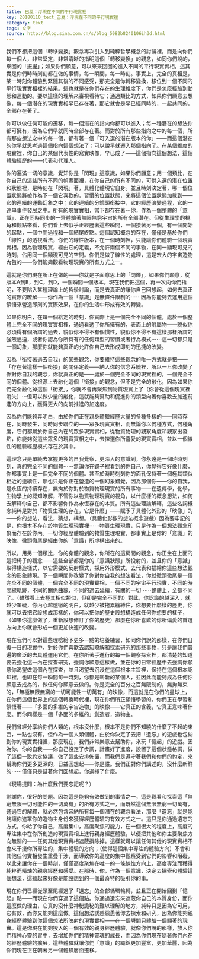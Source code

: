 ```yaml
---
title: 巴夏：浮現在不同的平行現實裡
key: 20180110_text_巴夏：浮現在不同的平行現實裡
category: text
tags: 文字
source: http://blog.sina.com.cn/s/blog_5082b8240106ih3d.html
---
```


我們不想把這個「轉移變換」觀念再次引入到純粹哲學概念的討論裡，而是向你們每一個人，非常堅定，非常清晰的指明這個「轉移變換」的觀念，如同你們說的，來回的「振盪」；如果你們願意，可以來來回回的進入不同的平行現實實相，這其實是你們時時刻刻都在做的事情，每一瞬間，每一時刻。事實上，完全的真相是，某一時刻你體驗到緊隨其後的不同感受，那完全是你轉移變換，移位到一個不同的平行現實實相裡的結果。這也就是在你們存在的生理維度下，你們是怎麼經驗到動態和運動的。要以這樣的理解來審視看待它；通過類比的方式，如果你們願意去想像，每一個潛在的現實實相早已存在著，那它就會是早已經同時的，一起共同的，全部存在著了。

你可以做任何可能的遷移，每一個潛在的指向你都可以進入；每一種潛在的想法你都可擁有，因為它們早就同時全部存在著。而對於所有那些指向之中的每一個，所有那些想法之中的每一個，都有著一個「可入選的潛在版本的你」——而這個潛在的你早就思考過這個指向這個想法了；可以說早就遷入那個指向了。在某個維度的現實裡，你自己的某個代表性的寫實映像，早已成了——這個指向這個想法，這個體驗經歷的——代表和代理人。

你的遍滿一切的意識，覺知你是「閃現」這意識，如果你們願意；用一個類比，在你自己的這些所有不同的幀畫面裡，在你自己的所有不同的，可供入選的潛在位置和狀態裡，是時刻在「閃現」著，具體化體現它自身。並且時刻決定著，哪一個位置狀態將被作為下一個它喜歡的，習慣的位置狀態，來將這個位置狀態加載到——它的連續的運動幻象之中；它的連續的分鏡頭銜接中，它的經歷演變過程，它的一連串事件發展之中。所有的現實實相，當下都存在著⋯你，作為一個整體的「意識」，正在同時同步的一齊體驗著無限無窮宇宙的所有全部潛在。但從生理學的視角和觀點來看，你們看上去似乎正經歷著這些瞬間，一個接著另一個，有一個開始的起點，一個中間過程和一個結尾終點。這個認知概念的存在，僅僅是基於你們「線性」的透視看法，你們的線性版本，在一個時刻裡，只能讓你們體驗一個現實實相。因為物理現實，經由它的定義，不允許兩個不同的事物，在同一顯現可見的時刻，佔用同一個顯現可見的空間。你們是做了線性的處理，這是宏大的宇宙造物內包的——你們能夠觀看物理現實的所有方式之一。

這就是你們現在所正在做的——你就是字面意思上的「閃爍」，如果你們願意，從版本A到B，到C，到D，一個瞬間一個版本。現在我們把這個，再一次向你們指明，不要陷入某種理論上的哲學討論，而是去真正的讓你自己回想起，如何去真正的實際的瞭解——你作為一個「意識」是無條件限制的⋯⋯因為你能夠去運用這個領悟來營造即刻的實際效果，在你的生活中形成有效的轉變。

如果你明白，在每一個給定的時刻，你實際上是一個完全不同的個體，處於一個整體上完全不同的現實實相裡，通過看透了你所擁有的，表面上的附屬物——貌似你必須得有個所謂的過去，貌似你不得不有個慣性，貌似你不得不有這樣那樣所謂的強烈逼迫，或者你認為你所具有的任何類型的習慣或者行為模式⋯⋯這一切都只是一個幻象，那麼你就能夠真正的允許你自己去形成即刻的迅捷的改變。

因為「銜接著過去自我」的某些觀念，你要維持這些觀念的唯一方式就是把——「存在著這樣一個銜接」的關係定義——納入你的信念系統裡，所以一旦你改變了你對你自我的觀念，你就真正的是——處於一個完全不同的現實裡的，一個完全不同的個體。從根源上去融化這個「銜接」的觀念，但不是完全的融化，因為如果你們完全融化掉這個「銜接」，你就不會再聚焦到物質現實上了（你會從這個現實裡消失）⋯但可以做少量的融化，這就能夠幫助和促進你的類型向著你喜歡去加速前進的方向上，獲得更大的向前推進的加速度。

因為你們能夠弄明白，由於你們正在親身體驗經歷大量的多種多樣的——同時存在，同時發生，同時同步聯立的——眾多現實實相，而無論你以何種方式，何種角度，它們都屬於你自己內在的眾多現實實相，從物質物理的觀察角度和觀察出發點，你能夠從這些眾多的現實實相之中，去揀選你所喜愛的現實實相，並以一個線性的體驗經歷模式存在於其中。

這理念只是單純去掌握更多的自我覺察，更深入的意識到，你永遠是一個時時刻刻，真的完全不同的個體⋯⋯無論你在鏡子裡看到的你自己，你覺得它好像什麼，你都事實上是一個完全不同的個體。甚至於時時刻刻你的面孔保持著一個極其類似相近的連續性，那也只是你正在營造的一個幻象錯覺，因為那個你——你的自我，是永恆的持續存在，無拘於你對於物質物理現實的所有事物——在遺傳學，化學，生物學上的認知瞭解，不管你以物質物理現實的視角，以什麼樣的概念想法，如何去解釋你自己，都不影響你作為永恆存在的本質。所有這些理論解釋，這些名詞概念純粹是對於「物質生理的存在，它是什麼」——賦予了具體化外形的「映像」的——你的想法，看法，猜想，構想。（具體化影像的想法概念遊戲）因為要牢記的是，你根本不存在於物質生理現實裡⋯⋯物質生理現實，只是作為一個想法觀念印象而存在於你內。一切你經歷體驗到的物質生理現實，都事實上是你的「意識」的映像，徹頭徹尾是經由你的「意識」所虛構出來的。

所以，用另一個類比，你的身體的觀念，你所在的這房間的觀念，你正坐在上面的這把椅子的觀念——這些全部都是你的「意識狀態」所投射的，並且你的「意識」取得構造樣式，以它需要的反射樣式，採用外形模式，去代表和描繪你這些想法觀念的形象體現。下一個瞬間你改變了你對你自我的想法看法，你就徹頭徹尾是一個完全不同的個體，一個完全不同的現實實相，一個不同的宇宙平行現實，不同的時間線軌跡，不同的關係曲線，不同的過去延續，有關的一切⋯⋯整體上，全都不同了。（雖然看上去極其相似類似，但卻是完全不同的）對此，你認識的越深入，就越少罣礙，你內心越透徹的明白，就越少被拖累纏縛住，你想要什麼樣的歷史，你就可以去把它設想成那樣的，你可以把你的歷史設想構造成任何你想要的樣子，（如果你這麼做了，重新設想修訂了你的歷史）那麼在你所喜歡的你所偏愛的首選方向上你就會形成一個更加快速的改變。

現在我們可以對這些理唸給予更多一點的培養練習，如同你們說的那樣，在你們日復一日的現實中，對於你們喜歡去認知瞭解和探索研究的那些事物，只是讓我們普遍的廣泛的去具體運用它們。在你所著手進行的每一個觀察探索裡，都清楚的知道要去強化這一內在探查研究，強調你願意這樣做，並在你的日常經歷中去強調你願意你渴望做這個內在探查，並且渴望去沉浸在這個根本主旨裡，保持在這個根本認知裡，也即在每一瞬間每一時刻，你都是嶄新的某個人，並因此而能夠成為任何你願意去成為的，做任何你願意去做的。你是完全的百分之百無限制的，無拘無束的，「無極無限無窮的一切可能性一切萬有」的映像，而這就是在你們的星球上，在你們這個世界上的這個轉換時代裡，現在你們所正領悟學習的。你們正在學習和領悟著——「多面的多維的宇宙造物」的映像——它真正的含義，它真正意味著什麼。而你同樣是一個「多面的多維的」創造者，造物主。

我們曾經分享給你們人類的，根本沒什麼，根本不是你們不知曉的什麼了不起的東西，一點也沒有。但作為一個人類個體，由於你決定了去把「遺忘」的遊戲也包納到你的現實實相裡，那麼現在，我們非常樂意去幫助你，來玩「憶起」的遊戲。因為你，你的自我——你自己設定了步調，計畫好了進度，設置了這個狀態格調，做了這個一致約定協議，做了這些安排佈置，而我們是遵守著我們和你們的約定，來幫助你們更多更深的，日益回想起——你是誰。我們正對你們講述的，沒什麼新鮮的⋯⋯僅僅只是幫著你們回想起，你選擇了什麼。

（現場提問：為什麼我們要忘記呢？）

謝謝你，很好的問題。因為這是能夠有效做到的事情之一，這是觀看和探索這「無窮無限一切可能性的一切萬有」的所有方式之一，而既然這個無限無窮一切萬有，通過它的解釋，就必然包含容納所有每一個潛在的觀念看法，那麼「遺忘」就是能夠讓你遮罩你的造物主身份來獲得經歷體驗的有效方式之一。這只是你通過遺忘的方式，你給了你自己，高度集中，高度聚焦的能力，在一個很大的程度上，高度的專注集中在你所創造的現實實相上進行親身經歷體驗，以便把其他和你主要聚焦方向無關的——任何其他現實實相遮蔽摒除掉。這樣就可以讓任何其他的現實實相不會來干擾你所專注的，集中體驗的方向；（使得這個集中專注的體驗方向）不會和其他任何實相發生重疊干涉，而導致你的高度的集中觀察受到它們的影響和阻礙，以此來讓你在一個時刻，僅僅高度聚焦在唯一的一條線性方向上，高度專注而獲得純粹而精煉的親身經歷和感受。在那時，你，作為一個意識，決定去探索和體驗這個想法，這聽起來好像是能設想到的一個最奇特的吸引你的事。

現在你們已經從頭至尾經過了「遺忘」的全部循環輪轉，並且正在開始回到「憶起」點——而現在你們穿過了這個點。你通過遺忘來遮蔽你自己的本質身份，而你這麼做的理由，它真的沒什麼神秘詭秘的難以理解的地方，純粹只是因為它可用，它有效，而你又能夠這麼做。這個想法誘惑慫恿著你去探索和研究，因為你能夠親身經歷體驗到你這個想法所映射的現實實相——在一個瞬間只體驗一個顯著的現實。這是你現在能夠投入的一個有效的親身經歷體驗，就像你們說的那樣，放入你們精神心靈的胃中，去增加你們的精神靈魂的成長，而因為你們現在隨著你們內在的經歷體驗的擴展，這些體驗就讓你們「意識」的織錦更加豐富，更加華麗，因為你們現在正在朝著另一個體驗層面遷移。
